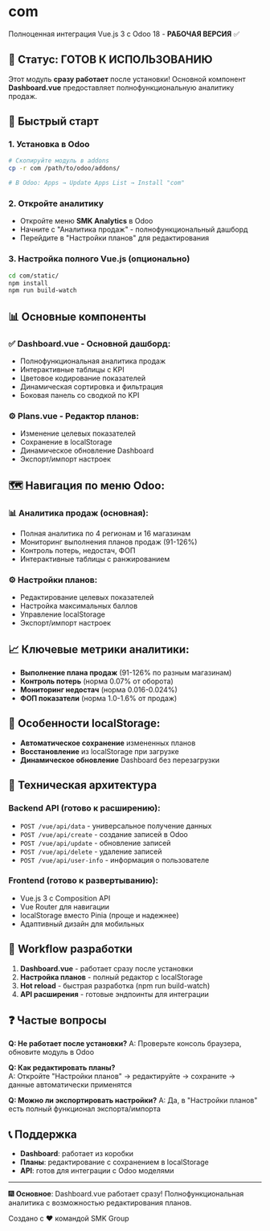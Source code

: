 # com

Полноценная интеграция Vue.js 3 с Odoo 18 - **РАБОЧАЯ ВЕРСИЯ** ✅

## 🎉 Статус: ГОТОВ К ИСПОЛЬЗОВАНИЮ

Этот модуль **сразу работает** после установки! Основной компонент **Dashboard.vue** предоставляет полнофункциональную аналитику продаж.

## 🚀 Быстрый старт

### 1. Установка в Odoo
```bash
# Скопируйте модуль в addons
cp -r com /path/to/odoo/addons/

# В Odoo: Apps → Update Apps List → Install "com"
```

### 2. Откройте аналитику
- Откройте меню **SMK Analytics** в Odoo
- Начните с "Аналитика продаж" - полнофункциональный дашборд
- Перейдите в "Настройки планов" для редактирования

### 3. Настройка полного Vue.js (опционально)
```bash
cd com/static/
npm install
npm run build-watch
```

## 📊 Основные компоненты

### ✅ **Dashboard.vue** - Основной дашборд:
- Полнофункциональная аналитика продаж
- Интерактивные таблицы с KPI
- Цветовое кодирование показателей
- Динамическая сортировка и фильтрация
- Боковая панель со сводкой по KPI

### ⚙️ **Plans.vue** - Редактор планов:
- Изменение целевых показателей
- Сохранение в localStorage
- Динамическое обновление Dashboard
- Экспорт/импорт настроек

## 🗺️ Навигация по меню Odoo:

### 📊 **Аналитика продаж** (основная):
- Полная аналитика по 4 регионам и 16 магазинам
- Мониторинг выполнения планов продаж (91-126%)
- Контроль потерь, недостач, ФОП
- Интерактивные таблицы с ранжированием

### ⚙️ **Настройки планов**:
- Редактирование целевых показателей
- Настройка максимальных баллов
- Управление localStorage
- Экспорт/импорт настроек

## 📈 Ключевые метрики аналитики:
- **Выполнение плана продаж** (91-126% по разным магазинам)
- **Контроль потерь** (норма 0.07% от оборота)
- **Мониторинг недостач** (норма 0.016-0.024%)
- **ФОП показатели** (норма 1.0-1.6% от продаж)

## 💾 Особенности localStorage:
- **Автоматическое сохранение** измененных планов
- **Восстановление** из localStorage при загрузке
- **Динамическое обновление** Dashboard без перезагрузки

## 🔌 Техническая архитектура

### Backend API (готово к расширению):
- `POST /vue/api/data` - универсальное получение данных
- `POST /vue/api/create` - создание записей в Odoo
- `POST /vue/api/update` - обновление записей
- `POST /vue/api/delete` - удаление записей
- `POST /vue/api/user-info` - информация о пользователе

### Frontend (готово к развертыванию):
- Vue.js 3 с Composition API
- Vue Router для навигации
- localStorage вместо Pinia (проще и надежнее)
- Адаптивный дизайн для мобильных

## 🔄 Workflow разработки

1. **Dashboard.vue** - работает сразу после установки
2. **Настройка планов** - полный редактор с localStorage
3. **Hot reload** - быстрая разработка (npm run build-watch)
4. **API расширения** - готовые эндпоинты для интеграции

## ❓ Частые вопросы

**Q: Не работает после установки?**
A: Проверьте консоль браузера, обновите модуль в Odoo

**Q: Как редактировать планы?**  
A: Откройте "Настройки планов" → редактируйте → сохраните → данные автоматически применятся

**Q: Можно ли экспортировать настройки?**
A: Да, в "Настройки планов" есть полный функционал экспорта/импорта

## 📞 Поддержка

- **Dashboard**: работает из коробки
- **Планы**: редактирование с сохранением в localStorage  
- **API**: готов для интеграции с Odoo моделями

---

🎆 **Основное**: Dashboard.vue работает сразу! Полнофункциональная аналитика с возможностью редактирования планов.

Создано с ❤️ командой SMK Group
